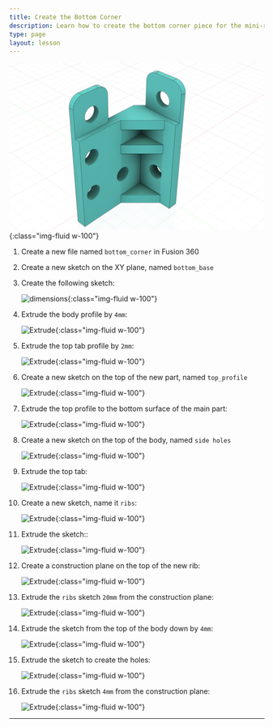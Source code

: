 ```yaml
---
title: Create the Bottom Corner
description: Learn how to create the bottom corner piece for the mini-rack
type: page
layout: lesson
---
```


![Bottom Design](assets/bottom_design.png){:class="img-fluid w-100"}

1. Create a new file named `bottom_corner` in Fusion 360

1. Create a new sketch on the XY plane, named `bottom_base`

1. Create the following sketch:

    ![dimensions](/learn/mini_rack/assets/bottom_01_sketch.png){:class="img-fluid w-100"}

1. Extrude the body profile by `4mm`:

    ![Extrude](/learn/mini_rack/assets/bottom_02_extrude.png){:class="img-fluid w-100"}

1. Extrude the top tab profile by `2mm`:

    ![Extrude](/learn/mini_rack/assets/bottom_03_extrude.png){:class="img-fluid w-100"}

1. Create a new sketch on the top of the new part, named `top_profile`

    ![Extrude](/learn/mini_rack/assets/bottom_04_sketch.png){:class="img-fluid w-100"}

1. Extrude the top profile to the bottom surface of the main part:

    ![Extrude](/learn/mini_rack/assets/bottom_05_extrude.png){:class="img-fluid w-100"}

1. Create a new sketch on the top of the body, named `side holes`

    ![Extrude](/learn/mini_rack/assets/bottom_06_sketch.png){:class="img-fluid w-100"}

1. Extrude the top tab:

    ![Extrude](/learn/mini_rack/assets/bottom_07_extrude.png){:class="img-fluid w-100"}

1. Create a new sketch, name it `ribs`:

    ![Extrude](/learn/mini_rack/assets/bottom_08_sketch.png){:class="img-fluid w-100"}

1. Extrude the sketch::

    ![Extrude](/learn/mini_rack/assets/bottom_09_extrude.png){:class="img-fluid w-100"}

1. Create a construction plane on the top of the new rib:

    ![Extrude](/learn/mini_rack/assets/bottom_10_plane.png){:class="img-fluid w-100"}  

1. Extrude the `ribs` sketch `20mm` from the construction plane:

    ![Extrude](/learn/mini_rack/assets/bottom_11_extrude.png){:class="img-fluid w-100"}

1. Extrude the sketch from the top of the body down by `4mm`:

    ![Extrude](/learn/mini_rack/assets/bottom_12_extrude.png){:class="img-fluid w-100"}

1. Extrude the sketch to create the holes:

    ![Extrude](/learn/mini_rack/assets/bottom_13_extrude.png){:class="img-fluid w-100"}

1. Extrude the `ribs` sketch `4mm` from the construction plane:

    ![Extrude](/learn/mini_rack/assets/bottom_14_extrude.png){:class="img-fluid w-100"}

---

